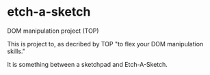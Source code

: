 # etch-a-sketch
DOM manipulation project (TOP)

This is project to, as decribed by TOP "to flex your DOM manipulation skills."

It is something between a sketchpad and Etch-A-Sketch.
